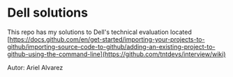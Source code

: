 # Dell solutions

This repo has my solutions to Dell's technical evaluation located [https://docs.github.com/en/get-started/importing-your-projects-to-github/importing-source-code-to-github/adding-an-existing-project-to-github-using-the-command-line](https://github.com/tntdevs/interview/wiki)

Autor: Ariel Alvarez
